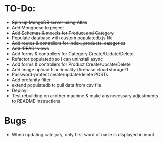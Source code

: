 # TO-Do:

- ~~Spin up MongoDB server using Atlas~~
- ~~Add Mongoose to project~~
- ~~Add Schemas & models for Product and Category~~
- ~~Populate database with custom populatedb.js file~~
- ~~Add routes & controllers for index, products, categories~~
- ~~Add 'READ' views~~
- ~~Add forms & controllers for Category Create/Update/Delete~~
- Refactor populatedb so I can uninstall async
- Add forms & controllers for Product Create/Update/Delete
- Add image upload functionality (firebase cloud storage?)
- Password-protect create/update/delete POSTs
- Add profanity filter
- extend populatedb to pull data from csv file
- Deploy!
- Test rebuilding on another machine & make any necessary adjustments to README instructions

# Bugs

- When updating category, only first word of name is displayed in input
